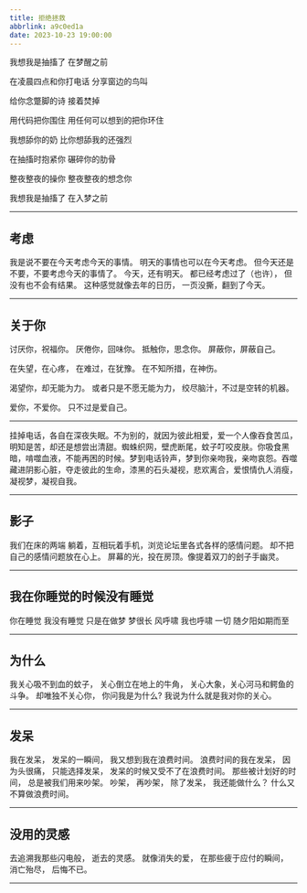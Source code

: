 ```yaml
---
title: 拒绝拯救
abbrlink: a9c0ed1a
date: 2023-10-23 19:00:00
---
```


我想我是抽搐了
在梦醒之前

在凌晨四点和你打电话
分享窗边的鸟叫

给你念蹩脚的诗
接着焚掉

用代码把你围住
用任何可以想到的把你环住

我想舔你的奶
比你想舔我的还强烈

在抽搐时抱紧你
碾碎你的肋骨

整夜整夜的操你
整夜整夜的想念你

我想我是抽搐了
在入梦之前

----

## 考虑

我是说不要在今天考虑今天的事情。
明天的事情也可以在今天考虑。
但今天还是不要，不要考虑今天的事情了。
今天，还有明天。
都已经考虑过了（也许），
但没有也不会有结果。
这种感觉就像去年的日历，
一页没撕，翻到了今天。

----

## 关于你

讨厌你，祝福你。
厌倦你，回味你。
抵触你，思念你。
屏蔽你，屏蔽自己。

在失望，在心疼，
在难过，在犹豫。
在不知所措，在神伤。

渴望你，却无能为力。
或者只是不愿无能为力，
绞尽脑汁，不过是空转的机器。

爱你，不爱你。
只不过是爱自己。

----


挂掉电话，各自在深夜失眠。不为别的，就因为彼此相爱，爱一个人像吞食苦瓜，明知是苦，却还是想尝出清甜。蜘蛛织网，壁虎断尾，蚊子叮咬皮肤。你吸食黑暗，啃噬血液，不能再困的时候。梦到电话铃声，梦到你亲吻我，亲吻哀怨。吞噬藏进阴影心脏，夺走彼此的生命，漆黑的石头凝视，悲欢离合，爱恨情仇人消瘦，凝视梦，凝视自我。

----

## 影子

我们在床的两端
躺着，互相玩着手机，浏览论坛里各式各样的感情问题。
却不把自己的感情问题放在心上。
屏幕的光，投在房顶。像提着双刀的刽子手幽灵。

----

## 我在你睡觉的时候没有睡觉

你在睡觉
我没有睡觉
只是在做梦
梦很长
风呼啸
我也呼啸
一切
随夕阳如期而至

----

## 为什么

我关心吸不到血的蚊子，
关心倒立在地上的牛角，
关心大象，关心河马和鳄鱼的斗争。
却唯独不关心你，
你问我是为什么?
我说为什么就是我对你的关心。

----

## 发呆

我在发呆，
发呆的一瞬间，
我又想到我在浪费时间。
浪费时间的我在发呆，
因为头很痛，
只能选择发呆，
发呆的时候又受不了在浪费时间。
那些被计划好的时间，
总是被我们用来吵架。
吵架，
再吵架，
除了发呆，
我还能做什么？
什么又不算做浪费时间。

----

## 没用的灵感

去追溯我那些闪电般，
逝去的灵感。
就像消失的爱，
在那些疲于应付的瞬间，
消亡殆尽，
后悔不已。

----
